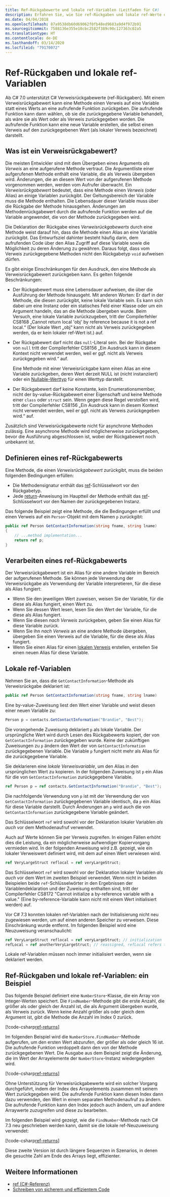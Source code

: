 ```yaml
---
title: Ref-Rückgabewerte und lokale ref-Variablen (Leitfaden für C#)
description: Erfahren Sie, wie Sie ref-Rückgaben und lokale ref-Werte definieren und verwenden können.
ms.date: 04/04/2018
ms.openlocfilehash: 87a9538db60d69062f0fb48ed9683a9d4f972b91
ms.sourcegitcommit: 7588136e355e10cbc2582f389c90c127363c02a5
ms.translationtype: HT
ms.contentlocale: de-DE
ms.lasthandoff: 03/14/2020
ms.locfileid: "79170072"
---
```

# <a name="ref-returns-and-ref-locals"></a>Ref-Rückgaben und lokale ref-Variablen

Ab C# 7.0 unterstützt C# Verweisrückgabewerte (ref-Rückgaben). Mit einem Verweisrückgabewert kann eine Methode einen Verweis auf eine Variable statt eines Werts an eine aufrufende Funktion zurückgeben. Die aufrufende Funktion kann dann wählen, ob sie die zurückgegebene Variable behandelt, als wäre sie als Wert oder als Verweis zurückgegeben worden. Die aufrufende Funktion kann eine neue Variable erstellen, die selbst einen Verweis auf den zurückgegebenen Wert (als lokaler Verweis bezeichnet) darstellt.

## <a name="what-is-a-reference-return-value"></a>Was ist ein Verweisrückgabewert?

Die meisten Entwickler sind mit dem Übergeben eines Arguments *als Verweis* an eine aufgerufene Methode vertraut. Die Argumentliste einer aufgerufenen Methode enthält eine Variable, die als Verweis übergeben wird. Änderungen, die an diesem Wert von der aufgerufenen Methode vorgenommen werden, werden vom Aufrufer überwacht. Ein *Verweisrückgabewert* bedeutet, dass eine Methode einen *Verweis* (oder Alias) an einige Variablen zurückgibt. Der Geltungsbereich der Variable muss die Methode enthalten. Die Lebensdauer dieser Variable muss über die Rückgabe der Methode hinausgehen. Änderungen am Methodenrückgabewert durch die aufrufende Funktion werden auf die Variable angewendet, die von der Methode zurückgegeben wird.

Die Deklaration der Rückgabe eines *Verweisrückgabewerts* durch eine Methode weist darauf hin, dass die Methode einen Alias an eine Variable zurückgibt. Das Entwurfsziel dahinter besteht häufig darin, dem aufrufenden Code über den Alias Zugriff auf diese Variable sowie die Möglichkeit zu deren Änderung zu gewähren. Daraus folgt, dass vom Verweis zurückgegebene Methoden nicht den Rückgabetyp `void` aufweisen dürfen.

Es gibt einige Einschränkungen für den Ausdruck, den eine Methode als Verweisrückgabewert zurückgeben kann. Es gelten folgende Beschränkungen:

- Der Rückgabewert muss eine Lebensdauer aufweisen, die über die Ausführung der Methode hinausgeht. Mit anderen Worten: Er darf in der Methode, die diesen zurückgibt, keine lokale Variable sein. Es kann sich dabei um eine Instanz oder ein statisches Feld einer Klasse oder um ein Argument handeln, das an die Methode übergeben wurde. Beim Versuch, eine lokale Variable zurückzugeben, tritt der Compilerfehler CS8168 „Cannot return local 'obj' by reference because it is not a ref local.“ (Der lokale Wert „obj“ kann nicht als Verweis zurückgegeben werden, da er kein lokaler ref-Wert ist.) auf.

- Der Rückgabewert darf nicht das `null`-Literal sein. Bei der Rückgabe von `null` tritt der Compilerfehler CS8156 „Ein Ausdruck kann in diesem Kontext nicht verwendet werden, weil er ggf. nicht als Verweis zurückgegeben wird.“ auf.

   Eine Methode mit einer Verweisrückgabe kann einen Alias an eine Variable zurückgeben, deren Wert derzeit NULL ist (nicht instanziiert) oder ein [Nullable-Werttyp](../../language-reference/builtin-types/nullable-value-types.md) für einen Werttyp darstellt.

- Der Rückgabewert darf keine Konstante, kein Enumerationsmember, nicht der by-value-Rückgabewert einer Eigenschaft und keine Methode einer `class` oder `struct` sein. Wenn gegen diese Regel verstoßen wird, tritt der Compilerfehler CS8156 „Ein Ausdruck kann in diesem Kontext nicht verwendet werden, weil er ggf. nicht als Verweis zurückgegeben wird.“ auf.

Zusätzlich sind Verweisrückgabewerte nicht für asynchrone Methoden zulässig. Eine asynchrone Methode wird möglicherweise zurückgegeben, bevor die Ausführung abgeschlossen ist, wobei der Rückgabewert noch unbekannt ist.

## <a name="defining-a-ref-return-value"></a>Definieren eines ref-Rückgabewerts

Eine Methode, die einen *Verweisrückgabewert* zurückgibt, muss die beiden folgenden Bedingungen erfüllen:

- Die Methodensignatur enthält das [ref](../../language-reference/keywords/ref.md)-Schlüsselwort vor den Rückgabetyp.
- Jede [return](../../language-reference/keywords/return.md)-Anweisung im Hauptteil der Methode enthält das [ref](../../language-reference/keywords/ref.md)-Schlüsselwort vor den Namen der zurückgegebenen Instanz.

Das folgende Beispiel zeigt eine Methode, die die Bedingungen erfüllt und einen Verweis auf ein `Person`-Objekt mit dem Namen `p` zurückgibt:

```csharp
public ref Person GetContactInformation(string fname, string lname)
{
    // ...method implementation...
    return ref p;
}
```

## <a name="consuming-a-ref-return-value"></a>Verarbeiten eines ref-Rückgabewerts

Der Verweisrückgabewert ist ein Alias für eine andere Variable im Bereich der aufgerufenen Methode. Sie können jede Verwendung der Verweisrückgabe als Verwendung der Variable interpretieren, für die diese als Alias fungiert:

- Wenn Sie den jeweiligen Wert zuweisen, weisen Sie der Variable, für die diese als Alias fungiert, einen Wert zu.
- Wenn Sie dessen Wert lesen, lesen Sie den Wert der Variable, für die diese als Alias fungiert.
- Wenn Sie diesen *nach Verweis* zurückgeben, geben Sie einen Alias für diese Variable zurück.
- Wenn Sie ihn *nach Verweis* an eine andere Methode übergeben, übergeben Sie einen Verweis auf die Variable, für die diese als Alias fungiert.
- Wenn Sie einen Alias für einen [lokalen Verweis](#ref-locals) erstellen, erstellen Sie einen neuen Alias für diese Variable.

## <a name="ref-locals"></a>Lokale ref-Variablen

Nehmen Sie an, dass die `GetContactInformation`-Methode als Verweisrückgabe deklariert ist:

```csharp
public ref Person GetContactInformation(string fname, string lname)
```

Eine by-value-Zuweisung liest den Wert einer Variable und weist diesen einer neuen Variable zu:

```csharp
Person p = contacts.GetContactInformation("Brandie", "Best");
```

Die vorangehende Zuweisung deklariert `p` als lokale Variable. Der ursprüngliche Wert wird durch Lesen des Rückgabewerts kopiert, der von `GetContactInformation` zurückgegeben wurde. Keine der zukünftigen Zuweisungen zu `p` ändern den Wert der von `GetContactInformation` zurückgegebenen Variable. Die Variable `p` fungiert nicht mehr als Alias für die zurückgegebene Variable.

Sie deklarieren eine *lokale Verweisvariable*, um den Alias in den ursprünglichen Wert zu kopieren. In der folgenden Zuweisung ist `p` ein Alias für die von `GetContactInformation` zurückgegebene Variable.

```csharp
ref Person p = ref contacts.GetContactInformation("Brandie", "Best");
```

Die nachfolgende Verwendung von `p` ist mit der Verwendung der von `GetContactInformation` zurückgegebenen Variable identisch, da `p` ein Alias für diese Variable darstellt. Durch Änderungen an `p` wird auch die von `GetContactInformation` zurückgegebene Variable geändert.

Das Schlüsselwort `ref` wird sowohl vor der Deklaration lokaler Variablen *als auch* vor dem Methodenaufruf verwendet.

Auch auf Werte können Sie per Verweis zugreifen. In einigen Fällen erhöht dies die Leistung, da ein möglicherweise aufwendiger Kopiervorgang vermieden wird. In der folgenden Anweisung wird z.B. gezeigt, wie ein lokaler Verweiswert definiert wird, mit dem auf einen Wert verwiesen wird.

```csharp
ref VeryLargeStruct reflocal = ref veryLargeStruct;
```

Das Schlüsselwort `ref` wird sowohl vor der Deklaration lokaler Variablen *als auch* vor dem Wert im zweiten Beispiel verwendet. Wenn nicht in beiden Beispielen beide `ref`-Schlüsselwörter in den Ergebnissen der Variablendeklaration und der Zuweisung enthalten sind, tritt der Compilerfehler CS8172 "Cannot initialize a by-reference variable with a value." (Eine by-reference-Variable kann nicht mit einem Wert initialisiert werden) auf.

Vor C# 7.3 konnten lokalen ref-Variablen nach der Initialisierung nicht neu zugewiesen werden, um auf einen anderen Speicher zu verweisen. Diese Einschränkung wurde entfernt. Im folgenden Beispiel wird eine Neuzuweisung veranschaulicht:

```csharp
ref VeryLargeStruct reflocal = ref veryLargeStruct; // initialization
refLocal = ref anotherVeryLargeStruct; // reassigned, refLocal refers to different storage.
```

 Lokale ref-Variablen müssen noch immer initialisiert werden, wenn sie deklariert werden.

## <a name="ref-returns-and-ref-locals-an-example"></a>Ref-Rückgaben und lokale ref-Variablen: ein Beispiel

Das folgende Beispiel definiert eine `NumberStore`-Klasse, die ein Array von Integer-Werten speichert. Die `FindNumber`-Methode gibt die erste Anzahl, die größer als oder gleich der Anzahl ist, die als Argument übergeben wurde, als Verweis zurück. Wenn keine Anzahl größer als oder gleich dem Argument ist, gibt die Methode die Anzahl im Index 0 zurück.

[!code-csharp[ref-returns](../../../../samples/snippets/csharp/programming-guide/ref-returns/NumberStore.cs#1)]

Im folgenden Beispiel wird die `NumberStore.FindNumber`-Methode aufgerufen, um den ersten Wert abzurufen, der größer als oder gleich 16 ist. Die aufrufende Funktion verdoppelt dann den von der Methode zurückgegebenen Wert. Die Ausgabe aus dem Beispiel zeigt die Änderung, die im Wert der Arrayelemente der `NumberStore`-Instanz wiedergegeben wird.

[!code-csharp[ref-returns](../../../../samples/snippets/csharp/programming-guide/ref-returns/NumberStore.cs#2)]

Ohne Unterstützung für Verweisrückgabewerte wird ein solcher Vorgang durchgeführt, indem der Index des Arrayelements zusammen mit seinem Wert zurückgegeben wird. Die aufrufende Funktion kann diesen Index dann dazu verwenden, den Wert in einem separaten Methodenaufruf zu ändern. Die aufrufende Funktion kann den Index jedoch auch ändern, um auf andere Arraywerte zuzugreifen und diese zu bearbeiten.  

Im folgenden Beispiel wird gezeigt, wie die `FindNumber`-Methode nach C# 7.3 neu geschrieben werden kann, damit sie die lokale ref-Neuzuweisung verwendet:

[!code-csharp[ref-returns](../../../../samples/snippets/csharp/programming-guide/ref-returns/NumberStoreUpdated.cs#1)]

Diese zweite Version ist durch längere Sequenzen in Szenarios, in denen die gesuchte Zahl am Ende des Arrays liegt, effizienter.

## <a name="see-also"></a>Weitere Informationen

- [ref (C#-Referenz)](../../language-reference/keywords/ref.md)
- [Schreiben von sicherem und effizientem Code](../../write-safe-efficient-code.md)
